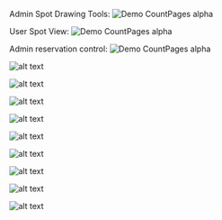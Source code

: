 Admin Spot Drawing Tools:
![Demo CountPages alpha](https://i.ibb.co/FwK95RZ/ezgif-com-gif-maker-2.gif)
 
User Spot View:
![Demo CountPages alpha](https://i.ibb.co/DkbphKZ/ezgif-com-gif-maker-3.gif)

Admin reservation control:
![Demo CountPages alpha](https://i.ibb.co/DkbphKZ/ezgif-com-gif-maker-3.gif)


![alt text](https://media-exp1.licdn.com/dms/image/C4E22AQFQClOO0dP-gw/feedshare-shrink_2048_1536/0?e=1607558400&v=beta&t=Ie2wujtVhcbL8Uhg7MveIfw1_wkGjRXrSc0kb3-4UFU)

![alt text](https://media-exp1.licdn.com/dms/image/C4E22AQEJcbw0wmLliA/feedshare-shrink_2048_1536/0?e=1607558400&v=beta&t=Uttbr-bupbfo4sRur8Anr8lxmg27wq9FncfZL-EGBcM)

![alt text](https://media-exp1.licdn.com/dms/image/C4E22AQGdpVCVeeSxcw/feedshare-shrink_1280/0?e=1607558400&v=beta&t=3O_LuKFnt49Gwdaw6m4DXae6-Ef9HN4ejEBWMHdJBxw)

![alt text](https://media-exp1.licdn.com/dms/image/C4E22AQH5QNlE4gRH-Q/feedshare-shrink_2048_1536/0?e=1607558400&v=beta&t=Ydb4Oalwe_-Dcwh9Cp76NrONr5-7ojT5MYt2DIdObkw)

![alt text](https://media-exp1.licdn.com/dms/image/C4E22AQEXBbJbWuRuMQ/feedshare-shrink_2048_1536/0?e=1607558400&v=beta&t=1ztn6J0UcAUn0dgFNdsAOP2uwmS5nuHkIx1x_Qs8KDA)

![alt text](https://media-exp1.licdn.com/dms/image/C4E22AQFdRcu_DDlB1w/feedshare-shrink_2048_1536/0?e=1607558400&v=beta&t=rNSLGrdWSgf9Vyrx8J3WU8BS3z1tldZ2MgFnlfv03Oo)

![alt text](https://media-exp1.licdn.com/dms/image/C4E22AQGU--eo6pFHsQ/feedshare-shrink_2048_1536/0?e=1607558400&v=beta&t=6yuowpEvMhueImh2JfwjlyMystZoAhqIN6_edLNDU_A)

![alt text](https://media-exp1.licdn.com/dms/image/C4E22AQGTGI8SWqsSqA/feedshare-shrink_2048_1536/0?e=1607558400&v=beta&t=TFB07iqJif_1-AdRFU8JQfG_C6ZRqdpfPbXIdk7X8OY)

![alt text](https://media-exp1.licdn.com/dms/image/C4E22AQF9-yCmEt8NgA/feedshare-shrink_2048_1536/0?e=1607558400&v=beta&t=PDOEpSTCcRE7ACYWrQhBciDudAr4Z4lmyryyHvOZUnk)
